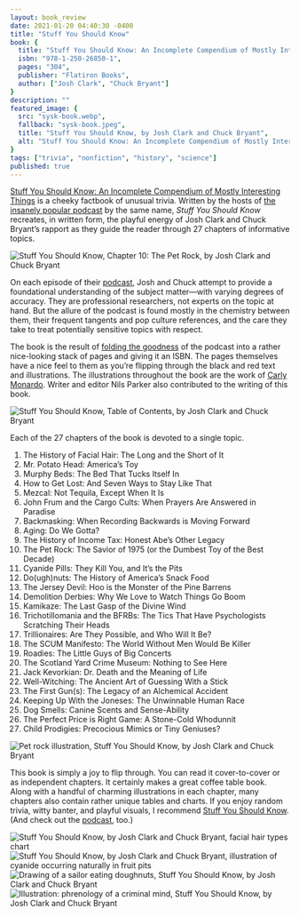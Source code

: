 ```yaml
---
layout: book_review
date: 2021-01-20 04:40:30 -0400
title: "Stuff You Should Know"
book: {
  title: "Stuff You Should Know: An Incomplete Compendium of Mostly Interesting Things",
  isbn: "978-1-250-26850-1",
  pages: "304",
  publisher: "Flatiron Books",
  author: ["Josh Clark", "Chuck Bryant"]
}
description: ""
featured_image: {
  src: "sysk-book.webp",
  fallback: "sysk-book.jpeg",
  title: "Stuff You Should Know, by Josh Clark and Chuck Bryant",
  alt: "Stuff You Should Know: An Incomplete Compendium of Mostly Interesting Things"
}
tags: ["trivia", "nonfiction", "history", "science"]
published: true
---
```


<a href="https://us.macmillan.com/books/9781250268501/stuffyoushouldknow" class="italic" target="_blank">Stuff You Should Know: An Incomplete Compendium of Mostly Interesting Things</a> is a cheeky factbook of unusual trivia. Written by the hosts of <a href="https://www.heraldsun.com.au/lifestyle/smart/stuff-you-show-know-hosts-josh-and-chuck-on-fake-news-trump-and-their-billiondownload-podcast/news-story/a955e63734bb1e2c860c8e1877fb7f89" target="_blank">the insanely popular podcast</a> by the same name, <em>Stuff You Should Know</em> recreates, in written form, the playful energy of Josh Clark and Chuck Bryant’s rapport as they guide the reader through 27 chapters of informative topics.

<picture class="block md:mx-12 xl:mx-0">
	<source type="image/webp" srcset="/assets/img/books/sysk-chapter-10.webp" >
	<img src="/assets/img/books/sysk-chapter-10.jpg" class="shadow" alt="Stuff You Should Know, Chapter 10: The Pet Rock, by Josh Clark and Chuck Bryant" />
</picture>

On each episode of their <a href="https://www.iheart.com/podcast/105-stuff-you-should-know-26940277/" target="_blank">podcast</a>, Josh and Chuck attempt to provide a foundational understanding of the subject matter&mdash;with varying degrees of accuracy. They are professional researchers, not experts on the topic at hand. But the allure of the podcast is found mostly in the chemistry between them, their frequent tangents and pop culture references, and the care they take to treat potentially sensitive topics with respect.

The book is the result of <a href="https://www.iheart.com/podcast/105-stuff-you-should-know-26940277/episode/origami-folding-goodness-71502086/" target="_blank">folding the goodness</a> of the podcast into a rather nice-looking stack of pages and giving it an ISBN. The pages themselves have a nice feel to them as you’re flipping through the black and red text and illustrations. The illustrations throughout the book are the work of <a href="https://www.carlymonardo.com/" target="_blank">Carly Monardo</a>. Writer and editor Nils Parker also contributed to the writing of this book.

<picture class="block md:mx-12 xl:mx-0">
	<source type="image/webp" srcset="/assets/img/books/sysk-contents.webp" >
	<img src="/assets/img/books/sysk-contents.jpg" class="shadow" alt="Stuff You Should Know, Table of Contents, by Josh Clark and Chuck Bryant" />
</picture>

Each of the 27 chapters of the book is devoted to a single topic.

1. The History of Facial Hair: The Long and the Short of It
2. Mr. Potato Head: America’s Toy
3. Murphy Beds: The Bed That Tucks Itself In
4. How to Get Lost: And Seven Ways to Stay Like That
5. Mezcal: Not Tequila, Except When It Is
6. John Frum and the Cargo Cults: When Prayers Are Answered in Paradise
7. Backmasking: When Recording Backwards is Moving Forward
8. Aging: Do We Gotta?
9. The History of Income Tax: Honest Abe’s Other Legacy
10. The Pet Rock: The Savior of 1975 (or the Dumbest Toy of the Best Decade)
11. Cyanide Pills: They Kill You, and It’s the Pits
12. Do(ugh)nuts: The History of America’s Snack Food
13. The Jersey Devil: Hoo is the Monster of the Pine Barrens
14. Demolition Derbies: Why We Love to Watch Things Go Boom
15. Kamikaze: The Last Gasp of the Divine Wind
16. Trichotillomania and the BFRBs: The Tics That Have Psychologists Scratching Their Heads
17. Trillionaires: Are They Possible, and Who Will It Be?
18. The SCUM Manifesto: The World Without Men Would Be Killer
19. Roadies: The Little Guys of Big Concerts
20. The Scotland Yard Crime Museum: Nothing to See Here
21. Jack Kevorkian: Dr. Death and the Meaning of Life
22. Well-Witching: The Ancient Art of Guessing With a Stick
23. The First Gun(s): The Legacy of an Alchemical Accident
24. Keeping Up With the Joneses: The Unwinnable Human Race
25. Dog Smells: Canine Scents and Sense-Ability
26. The Perfect Price is Right Game: A Stone-Cold Whodunnit
27. Child Prodigies: Precocious Mimics or Tiny Geniuses?

<picture class="block md:mx-12 xl:mx-0">
	<source type="image/webp" srcset="/assets/img/books/sysk-pet-rock.webp" >
	<img src="/assets/img/books/sysk-pet-rock.jpg" class="shadow" alt="Pet rock illustration, Stuff You Should Know, by Josh Clark and Chuck Bryant" />
</picture>

This book is simply a joy to flip through. You can read it cover-to-cover or as independent chapters. It certainly makes a great coffee table book. Along with a handful of charming illustrations in each chapter, many chapters also contain rather unique tables and charts. If you enjoy random trivia, witty banter, and playful visuals, I recommend <a href="https://us.macmillan.com/books/9781250268501/stuffyoushouldknow" class="italic" target="_blank">Stuff You Should Know</a>. (And check out the <a href="https://www.iheart.com/podcast/105-stuff-you-should-know-26940277/" target="_blank">podcast</a>, too.)

<picture class="block md:mx-12 xl:mx-0">
	<source type="image/webp" srcset="/assets/img/books/sysk-facial-hair.webp" >
	<img src="/assets/img/books/sysk-facial-hair.jpg" class="mb-12 shadow" alt="Stuff You Should Know, by Josh Clark and Chuck Bryant, facial hair types chart" />
</picture>

<picture class="block md:mx-12 xl:mx-0">
	<source type="image/webp" srcset="/assets/img/books/sysk-cyanide-pills.webp" >
	<img src="/assets/img/books/sysk-cyanide-pills.jpg" class="my-12 shadow" alt="Stuff You Should Know, by Josh Clark and Chuck Bryant, illustration of cyanide occurring naturally in fruit pits" />
</picture>

<picture class="block md:mx-12 xl:mx-0">
	<source type="image/webp" srcset="/assets/img/books/sysk-doughnut-sailor.webp" >
	<img src="/assets/img/books/sysk-doughnut-sailor.jpg" class="my-12 shadow" alt="Drawing of a sailor eating doughnuts, Stuff You Should Know, by Josh Clark and Chuck Bryant" />
</picture>

<picture class="block md:mx-12 xl:mx-0">
	<source type="image/webp" srcset="/assets/img/books/sysk-phrenology.webp" >
	<img src="/assets/img/books/sysk-phrenology.jpg" class="my-12 shadow" alt="Illustration: phrenology of a criminal mind, Stuff You Should Know, by Josh Clark and Chuck Bryant" />
</picture>